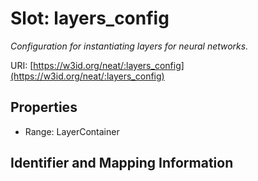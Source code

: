 # Slot: layers_config
_Configuration for instantiating layers for neural networks._


URI: [https://w3id.org/neat/:layers_config](https://w3id.org/neat/:layers_config)



<!-- no inheritance hierarchy -->


## Properties

 * Range: LayerContainer



## Identifier and Mapping Information





